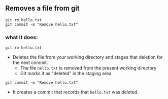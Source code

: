 ## Removes a file from git 

`git rm hello.txt`  
`git commit -m "Remove hello.txt"`  


### what it does:

`git rm hello.txt`  
- Deletes the file from your working directory and stages that deletion for the next commit.
    - The file `hello.txt` is removed from the present working directory 
    - Git marks it as "deleted" in the staging area


`git commit -m "Remove hello.txt"`  
- It creates a commit that records that `hello.txt` was deleted.